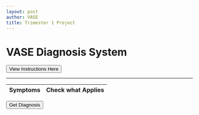 ```yaml
---
layout: post
author: VASE
title: Trimester 1 Project
---
```


<html lang="eng">
<head>
    <meta charset ="UTF-8">
    <meta name="viewport" content="width=device-width, initial-scale=1.0">
</head>
<body id="button">
    <div>
        <div class="vertical-center">
         <h1>VASE Diagnosis System</h1>
        </div>
        <div class="vertical-center">
            <BUTTON class="instructbtn" ONCLICK="ShowAndHide()">View Instructions Here</BUTTON>
            <div ID="Instructions" STYLE="display:none">Welcome to our VASE Diagnosis System. This system will help provide you with a diagnosis. All you need to do is select the symptoms you might have with the checkboxes below. Then click the 'Get Diagnosis' button at the bottom, and you'll receive a report on the condition you might have, steps to take in the future, as well as an option to get the report sent to your email.</div>
        </div>
        <hr>
            <table class="table-latitude">
                <thead>
                    <tr>
                        <th>Symptoms</th>
                        <th>Check what Applies</th>
                    </tr>
                    </thead>
                    <tbody id="result">
                    </tbody>
            </table>
    </div>
    <div class="vertical-center">
        <BUTTON class="instructbtn">Get Diagnosis</BUTTON>
    </div>
</body>
</html>

 <script> 
    const resultContainer = document.getElementById("result");
        sympDict = {};
        
        const url = "https://vase.nighthawkcodescrums.gq/api/diagnosis/symptoms";

        const options = {
            method: 'GET', // *GET, POST, PUT, DELETE, etc.
            mode: 'cors', // no-cors, *cors, same-origin
            cache: 'default', // *default, no-cache, reload, force-cache, only-if-cached
            credentials: 'omit', // include, *same-origin, omit
            headers: {
                'Content-Type': 'application/json'
                // 'Content-Type': 'application/x-www-form-urlencoded',
            },
        };
        // prepare fetch PUT options, clones with JS Spread Operator (...)
        const put_options = {...options, method: 'PUT'}; // clones and replaces method

        // fetch the API
        fetch(url, options)
            // response is a RESTful "promise" on any successful fetch
            .then(response => {
                // check for response errors
                if (response.status !== 200) {
                    error('GET API response failure: ' + response.status);
                    return;
                }
                // valid response will have JSON data
                response.json().then(data => {
                    console.log(data);

                        for (const symptom of data){
                            console.log(symptom);
                        
                            const tr = document.createElement("tr");
                        
                            const symptom_ele = document.createElement("td");
                            symptom_ele.innerHTML = symptom.toString();

                            const status = document.createElement("td");
                            var x = document.createElement("INPUT");
                            x.setAttribute("type", "checkbox");
                            x.setAttribute("id", symptom.toString());
                            x.setAttribute("class", "cell-center");

                            var symList = document.getElementById('symList');
                            var text = '<span> You have selected : </span>';
                            var listArray = [];

                            x.addEventListener('click', (event) => {
                                if (event.currentTarget.checked == true) {
                                    sympDict[symptom] = true;
                                    // listArray.push(event.currentTarget.id);
                                    // symList.innerHTML = text + listArray.join(', ');
                                    console.log(event.currentTarget.id);
                                } else {
                                    console.log('you unchecked this box')
                                    sympDict[symptom] = false;
                                }
                            })

                            status.appendChild(x);

                        // this builds ALL td's (cells) into tr element
                            tr.appendChild(symptom_ele);
                            tr.appendChild(status);
                            resultContainer.appendChild(tr);
                        }
            
                    })
                })

        post(url, options) 


    function ShowAndHide() {
        var instruct = document.getElementById('Instructions');
        if (instruct.style.display == 'none') {
            instruct.style.display = 'block';
        } else {
            instruct.style.display = 'none';
        }
    }
 </script>
